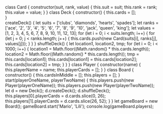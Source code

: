 class Card {
    constructor(suit, rank, value) {
        this.suit = suit;
        this.rank = rank;
        this.value = value;
    }
}
class Deck {
    constructor() {
        this.cards = [];    
    }      
    createDeck() {
        let suits = ['clubs', 'diamonds', 'hearts', 'spades'];
        let ranks = ['ace', '2', '3', '4', '5', '6', '7', '8', '9',     '10', 'jack', 'queen', 'king'];
        let values = [1, 2, 3, 4, 5, 6, 7, 8, 9, 10, 11, 12, 13];
        for (let i = 0; i < suits.length; i++) {
            for (let j = 0; j < ranks.length; j++) {
                this.cards.push(new Card(suits[i], ranks[j], values[j]));
            }
        }
    }
    shuffleDeck() {
       let location1, location2, tmp;
       for (let i = 0; i < 1000; i++) {
           location1 = Math.floor((Math.random() * this.cards.length));
           location2 = Math.floor((Math.random() * this.cards.length));
           tmp = this.cards[location1];
           this.cards[location1] = this.cards[location2];
           this.cards[location2] = tmp;
        }
    }
}
class Player {
    constructor(name) {
        this.playerName = name;
        this.playerCards = [];
    }
}
class Board {
    constructor() {
        this.cardsInMiddle = [];
        this.players = [];
    }
    start(playerOneName, playerTwoName) {
        this.players.push(new Player(playerOneName));
        this.players.push(new Player(playerTwoName));
        let d = new Deck();
        d.createDeck();
        d.shuffleDeck();    
        this.players[0].playerCards = d.cards.slice(0, 26);
        this.players[1].playerCards = d.cards.slice(26, 52);
    }
}
let gameBoard = new Board();
gameBoard.start('Mario', 'Lili');
console.log(gameBoard.players);
